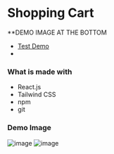 # Shopping Cart

**DEMO IMAGE AT THE BOTTOM
- [Test Demo](https://jameshan2002.github.io/shopping-cart/)
- 
### What is made with
- React.js
- Tailwind CSS
- npm
- git

### Demo Image
![image](https://user-images.githubusercontent.com/77949696/130263738-a262a38f-987d-4aa9-bc74-434078fdfe34.png)
![image](https://user-images.githubusercontent.com/77949696/130265516-c5b6e52c-151e-4bbd-a1e2-029d9745b37f.png)
